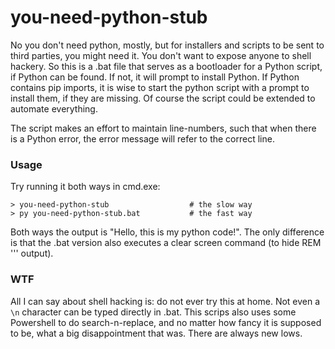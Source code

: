 # you-need-python-stub

No you don't need python, mostly, but for installers and scripts to be sent to third parties, you might need it. You don't want to expose anyone to shell hackery. So this is a .bat file that serves as a bootloader for a Python script, if Python can be found. If not, it will prompt to 
install Python. If Python contains pip imports, it is wise to start the python script with a prompt to install them, if they are missing. Of course the script could be extended to automate everything. 

The script makes an effort to maintain line-numbers, such that when there is a Python error, the 
error message will refer to the correct line. 

### Usage

Try running it both ways in cmd.exe:

    > you-need-python-stub                  # the slow way
    > py you-need-python-stub.bat           # the fast way

Both ways the output is "Hello, this is my python code!". The only difference is that the .bat version also executes a clear screen command (to hide REM ''' output). 

### WTF

All I can say about shell hacking is: do not ever try this at home. Not even a `\n` character can be typed directly in .bat. This scrips also uses some Powershell to do search-n-replace, and no matter how fancy it is supposed to be, what a big disappointment that was. There are always new lows. 
